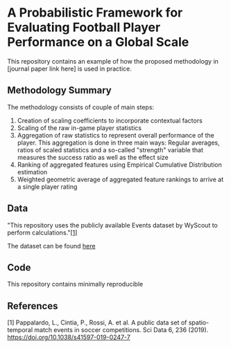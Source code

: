 # A Probabilistic Framework for Evaluating Football Player Performance on a Global Scale

This repository contains an example of how the proposed methodology in [journal paper link here] is used in practice.

## Methodology Summary

The methodology consists of couple of main steps:

1. Creation of scaling coefficients to incorporate contextual factors
2. Scaling of the raw in-game player statistics
3. Aggregation of raw statistics to represent overall performance of the player. This aggregation is done in three main ways: Regular averages, ratios of scaled statistics and a so-called "strength" variable that measures the success ratio as well as the effect size
4. Ranking of aggregated features using Empirical Cumulative Distribution estimation
5. Weighted geometric average of aggregated feature rankings to arrive at a single player rating

## Data

"This repository uses the publicly available Events dataset by WyScout to perform calculations."[[1]](#1)

The dataset can be found [here](https://www.nature.com/articles/s41597-019-0247-7)

## Code

This repository contains minimally reproducible

## References
<a id="1">[1]</a> 
Pappalardo, L., Cintia, P., Rossi, A. et al. 
A public data set of spatio-temporal match events in soccer competitions. 
Sci Data 6, 236 (2019). 
https://doi.org/10.1038/s41597-019-0247-7